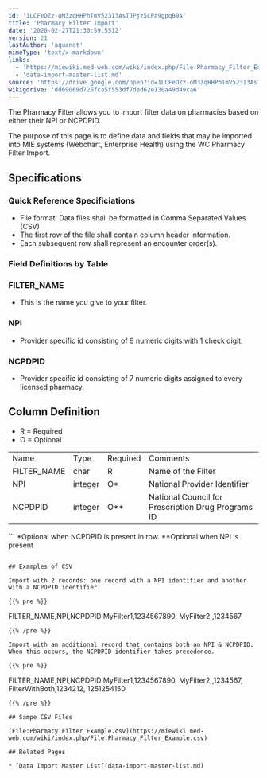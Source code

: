 ```yaml
---
id: '1LCFeOZz-oM3zqHHPhTmV523I3AsTJPjz5CPa9gpqB9A'
title: 'Pharmacy Filter Import'
date: '2020-02-27T21:30:59.551Z'
version: 21
lastAuthor: 'aquandt'
mimeType: 'text/x-markdown'
links:
  - 'https://miewiki.med-web.com/wiki/index.php/File:Pharmacy_Filter_Example.csv'
  - 'data-import-master-list.md'
source: 'https://drive.google.com/open?id=1LCFeOZz-oM3zqHHPhTmV523I3AsTJPjz5CPa9gpqB9A'
wikigdrive: 'dd69069d725fca5f553df7ded62e130a49d49ca6'
---
```

The Pharmacy Filter allows you to import filter data on pharmacies based on either their NPI or NCPDPID.

The purpose of this page is to define data and fields that may be imported into MIE systems (Webchart, Enterprise Health) using the WC Pharmacy Filter Import.

## Specifications

### Quick Reference Specificiations

* File format: Data files shall be formatted in Comma Separated Values (CSV)
* The first row of the file shall contain column header information.
* Each subsequent row shall represent an encounter order(s).

### Field Definitions by Table

### FILTER_NAME

* This is the name you give to your filter.

### NPI

* Provider specific id consisting of 9 numeric digits with 1 check digit.

### NCPDPID

* Provider specific id consisting of 7 numeric digits assigned to every licensed pharmacy.

## Column Definition

* R = Required
* O = Optional
<table>
<tr>
<td>Name</td>
<td>Type</td>
<td>Required</td>
<td>Comments</td>
</tr>
<tr>
<td>FILTER_NAME</td>
<td>char</td>
<td>R</td>
<td>Name of the Filter</td>
</tr>
<tr>
<td>NPI</td>
<td>integer</td>
<td>O*</td>
<td>National Provider Identifier</td>
</tr>
<tr>
<td>NCPDPID</td>
<td>integer</td>
<td>O**</td>
<td>National Council for Prescription Drug Programs ID</td>
</tr>
</table>
```
*Optional when NCPDPID is present in row.
**Optional when NPI is present


```

## Examples of CSV

Import with 2 records: one record with a NPI identifier and another with a NCPDPID identifier.

{{% pre %}}
```


FILTER_NAME,NPI,NCPDPID
MyFilter1,1234567890,
MyFilter2,,1234567


```
{{% /pre %}}

Import with an additional record that contains both an NPI & NCPDPID. When this occurs, the NCPDPID identifier takes precedence.

{{% pre %}}
```


FILTER_NAME,NPI,NCPDPID
MyFilter1,1234567890,
MyFilter2,,1234567,
FilterWithBoth,1234212, 1251254150


```
{{% /pre %}}

## Sampe CSV Files

[File:Pharmacy Filter Example.csv](https://miewiki.med-web.com/wiki/index.php/File:Pharmacy_Filter_Example.csv)

## Related Pages

* [Data Import Master List](data-import-master-list.md)
